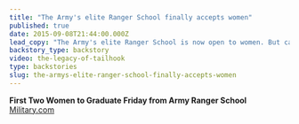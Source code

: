 ```yaml
---
title: "The Army's elite Ranger School finally accepts women"
published: true
date: 2015-09-08T21:44:00.000Z
lead_copy: "The Army's elite Ranger School is now open to women. But can advances like this erase memories of the Tailhook scandal? "
backstory_type: backstory
video: the-legacy-of-tailhook
type: backstories
slug: the-armys-elite-ranger-school-finally-accepts-women
---
```


**First Two Women to Graduate Friday from Army Ranger School**
[Military.com](http://www.military.com/daily-news/2015/08/17/first-two-women-expected-to-graduate-friday-army-ranger-school.html)

